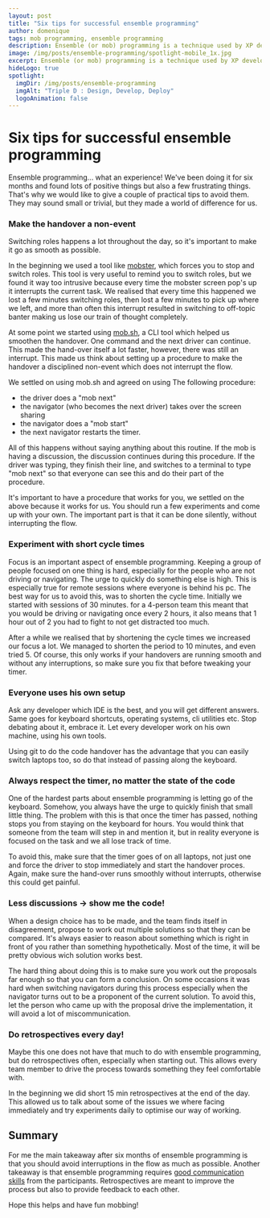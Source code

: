 ```yaml
---
layout: post
title: "Six tips for successful ensemble programming"
author: domenique
tags: mob programming, ensemble programming
description: Ensemble (or mob) programming is a technique used by XP developers to improve a teams productivity and knowledge by working closely together. This post provides a few tips that we learned after doing ensemble programming for about 6 months.
image: /img/posts/ensemble-programming/spotlight-mobile_1x.jpg
excerpt: Ensemble (or mob) programming is a technique used by XP developers to improve a teams productivity and knowledge by working closely together. This post provides a few tips that we learned after doing ensemble programming for about 6 months.
hideLogo: true
spotlight:
  imgDir: /img/posts/ensemble-programming
  imgAlt: "Triple D : Design, Develop, Deploy"
  logoAnimation: false
---
```

# Six tips for successful ensemble programming
Ensemble programming... what an experience! We've been doing it for six months and found lots of positive things but also a few frustrating things. That's why we would like to give a couple of practical tips to avoid them. They may sound small or trivial, but they made a world of difference for us.

### Make the handover a non-event
Switching roles happens a lot throughout the day, so it's important to make it go as smooth as possible. 

In the beginning we used a tool like [mobster](http://mobster.cc), which forces you to stop and switch roles. This tool is very useful to remind you to switch roles, but we found it way too intrusive because every time the mobster screen pop's up it interrupts the current task. We realised that every time this happened we lost a few minutes switching roles, then lost a few minutes to pick up where we left, and more than often this interrupt resulted in switching to off-topic banter making us lose our train of thought completely.

At some point we started using [mob.sh](https://mob.sh), a CLI tool which helped us smoothen the handover. One command and the next driver can continue. This made the hand-over itself a lot faster, however, there was still an interrupt. This made us think about setting up a procedure to make the handover a disciplined non-event which does not interrupt the flow. 

We settled on using mob.sh and agreed on using The following procedure:
* the driver does a "mob next"
* the navigator (who becomes the next driver) takes over the screen sharing
* the navigator does a "mob start"
* the next navigator restarts the timer.

All of this happens without saying anything about this routine. If the mob is having a discussion, the discussion continues during this procedure. If the driver was typing, they finish their line, and switches to a terminal to type "mob next" so that everyone can see this and do their part of the procedure.

It's important to have a procedure that works for you, we settled on the above because it works for us. You should run a few experiments and come up with your own. The important part is that it can be done silently, without interrupting the flow.

### Experiment with short cycle times
Focus is an important aspect of ensemble programming. Keeping a group of people focused on one thing is hard, especially for the people who are not driving or navigating. The urge to quickly do something else is high. This is especially true for remote sessions where everyone is behind his pc. The best way for us to avoid this, was to shorten the cycle time. Initially we started with sessions of 30 minutes. for a 4-person team this meant that you would be driving or navigating once every 2 hours, it also means that 1 hour out of 2 you had to fight to not get distracted too much. 

After a while we realised that by shortening the cycle times we increased our focus a lot. We managed to shorten the period to 10 minutes, and even tried 5. Of course, this only works if your handovers are running smooth and without any interruptions, so make sure you fix that before tweaking your timer.

### Everyone uses his own setup
Ask any developer which IDE is the best, and you will get different answers. Same goes for keyboard shortcuts, operating systems, cli utilities etc. Stop debating about it, embrace it. Let every developer work on his own machine, using his own tools. 

Using git to do the code handover has the advantage that you can easily switch laptops too, so do that instead of passing along the keyboard.

### Always respect the timer, no matter the state of the code
One of the hardest parts about ensemble programming is letting go of the keyboard. Somehow, you always have the urge to quickly finish that small little thing. The problem with this is that once the timer has passed, nothing stops you from staying on the keyboard for hours. You would think that someone from the team will step in and mention it, but in reality everyone is focused on the task and we all lose track of time. 

To avoid this, make sure that the timer goes of on all laptops, not just one and force the driver to stop immediately and start the handover proces. Again, make sure the hand-over runs smoothly without interrupts, otherwise this could get painful. 

### Less discussions -> show me the code!
When a design choice has to be made, and the team finds itself in disagreement, propose to work out multiple solutions so that they can be compared. It's always easier to reason about something which is right in front of you rather than something hypothetically. Most of the time, it will be pretty obvious wich solution works best.

The hard thing about doing this is to make sure you work out the proposals far enough so that you can form a conclusion. On some occasions it was hard when switching navigators during this process especially when the navigator turns out to be a proponent of the current solution. To avoid this, let the person who came up with the proposal drive the implementation, it will avoid a lot of miscommunication. 

### Do retrospectives every day!
Maybe this one does not have that much to do with ensemble programming, but do retrospectives often, especially when starting out. This allows every team member to drive the process towards something they feel comfortable with. 

In the beginning we did short 15 min retrospectives at the end of the day. This allowed us to talk about some of the issues we where facing immediately and try experiments daily to optimise our way of working.

## Summary
For me the main takeaway after six months of ensemble programming is that you should avoid interruptions in the flow as much as possible. Another takeaway is that ensemble programming requires [good communication skills](/12/09/2019/communication-as-a-skill/) from the participants. Retrospectives are meant to improve the process but also to provide feedback to each other. 

Hope this helps and have fun mobbing!
